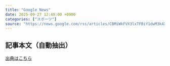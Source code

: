 ```yaml
---
title: "Google News"
date: 2025-09-27 12:49:00 +0900
categories: ["スポーツ"]
source: "https://news.google.com/rss/articles/CBMiWkFVX3lxTFBiY1dwM3k4X2dNNG9jOHo2N0d5eTZhNHR4YWROMkh6NVVweElFS1dkM3UyX0IyU29PVEF5aFhFVjc5TmJKMXFWeGt3RjE3bEpKMWhwOEw1d2VXZ9IBXEFVX3lxTE0tZmNiNnV5TnBiUXBYVjNvMlRESTJoa1lWY0MweXJ6dzVqMXBmYTg3aW1QU2s0VTJlM0t4RmRuRC1nSmRGWVFFZzd5ZWtXSWxwOEpuaVlLb013alh6?oc=5"
---
```


## 記事本文（自動抽出）
<body class="y0K44d EA71Tc" id="readabilityBody"></body>

[出典はこちら](https://news.google.com/rss/articles/CBMiWkFVX3lxTFBiY1dwM3k4X2dNNG9jOHo2N0d5eTZhNHR4YWROMkh6NVVweElFS1dkM3UyX0IyU29PVEF5aFhFVjc5TmJKMXFWeGt3RjE3bEpKMWhwOEw1d2VXZ9IBXEFVX3lxTE0tZmNiNnV5TnBiUXBYVjNvMlRESTJoa1lWY0MweXJ6dzVqMXBmYTg3aW1QU2s0VTJlM0t4RmRuRC1nSmRGWVFFZzd5ZWtXSWxwOEpuaVlLb013alh6?oc=5)
